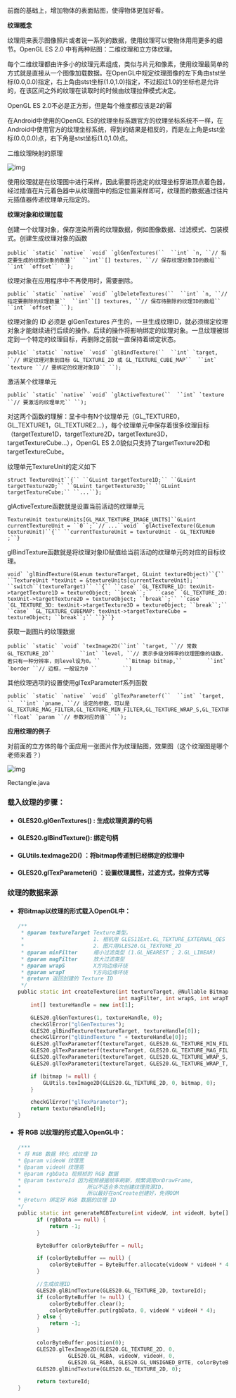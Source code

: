  前面的基础上，增加物体的表面贴图，使得物体更加好看。

**纹理概念**

纹理用来表示图像照片或者说一系列的数据，使用纹理可以使物体用用更多的细节。OpenGL ES 2.0 中有两种贴图：二维纹理和立方体纹理。

每个二维纹理都由许多小的纹理元素组成，类似与片元和像素，使用纹理最简单的方式就是直接从一个图像加载数据。在OpenGL中规定纹理图像的左下角由stst坐标(0.0,0.0)指定，右上角由stst坐标(1.0,1.0)指定，不过超过1.0的坐标也是允许的，在该区间之外的纹理在读取时的时候由纹理拉伸模式决定。

OpenGL ES 2.0不必是正方形，但是每个维度都应该是2的幂

在Android中使用的OpenGL ES的纹理坐标系跟官方的纹理坐标系统不一样，在Android中使用官方的纹理坐标系统，得到的结果是相反的，而是左上角是stst坐标(0.0,0.0)点，右下角是stst坐标(1.0,1.0)点。

二维纹理映射的原理

![img](https://img.jbzj.com/file_images/article/201805/201852792133993.jpg?201842792142)

使用纹理就是在纹理图中进行采样，因此需要将选定的纹理坐标穿进顶点着色器，经过插值在片元着色器中从纹理图中的指定位置采样即可，纹理图的数据通过往片元插值器传递纹理单元指定的。

**纹理对象和纹理加载**

创建一个纹理对象，保存渲染所需的纹理数据，例如图像数据、过滤模式、包装模式。创建生成纹理对象的函数

```
public` `static` `native` `void` `glGenTextures(``  ``int` `n, ``// 指定要生成的纹理对象的数量``  ``int``[] textures, ``// 保存纹理对象ID的数组``  ``int` `offset`` ``);
```

纹理对象在应用程序中不再使用时，需要删除。

```
public` `static` `native` `void` `glDeleteTextures(``  ``int` `n, ``// 指定要删除的纹理数量``  ``int``[] textures, ``// 保存待删除的纹理ID的数组``  ``int` `offset`` ``);
```

纹理对象的 ID 必须是 glGenTextures 产生的，一旦生成纹理ID，就必须绑定纹理对象才能继续进行后续的操作。后续的操作将影响绑定的纹理对象。一旦纹理被绑定到一个特定的纹理目标，再删除之前就一直保持着绑定状态。

```
public` `static` `native` `void` `glBindTexture(``  ``int` `target, ``// 绑定纹理对象到目标 GL_TEXTURE_2D 或 GL_TEXTURE_CUBE_MAP``  ``int` `texture ``// 要绑定的纹理对象ID`` ``);
```

激活某个纹理单元

```
public` `static` `native` `void` `glActiveTexture(``  ``int` `texture ``// 要激活的纹理单元`` ``);
```

对这两个函数的理解：显卡中有N个纹理单元（GL_TEXTURE0，GL_TEXTURE1，GL_TEXTURE2…），每个纹理单元中保存着很多纹理目标（targetTexture1D，targetTexture2D，targetTexture3D，targetTextureCube…），OpenGL ES 2.0貌似只支持了targetTexture2D和targetTextureCube。

纹理单元TextureUnit的定义如下

```
struct TextureUnit``{`` ``GLuint targetTexture1D;`` ``GLuint targetTexture2D;`` ``GLuint targetTexture3D;`` ``GLuint targetTextureCube;`` ``...``};
```

glActiveTexture函数就是设置当前活动的纹理单元

```
TextureUnit textureUnits[GL_MAX_TEXTURE_IMAGE_UNITS]``GLuint currentTextureUnit = ``0``;``// ...``void` `glActiveTexture(GLenum textureUnit)``{`` ``currentTextureUnit = textureUnit - GL_TEXTURE0 ;``}
```

glBindTexture函数就是将纹理对象ID赋值给当前活动的纹理单元的对应的目标纹理。

```
void` `glBindTexture(GLenum textureTarget, GLuint textureObject)``{`` ``TextureUnit *texUnit = &textureUnits[currentTextureUnit];`` ``switch``(textureTarget)`` ``{`` ``case` `GL_TEXTURE_1D: texUnit->targetTexture1D = textureObject; ``break``;`` ``case` `GL_TEXTURE_2D: texUnit->targetTexture2D = textureObject; ``break``;`` ``case` `GL_TEXTURE_3D: texUnit->targetTexture3D = textureObject; ``break``;`` ``case` `GL_TEXTURE_CUBEMAP: texUnit->targetTextureCube = textureObject; ``break``;`` ``}``}
```

获取一副图片的纹理数据

```
public` `static` `void` `texImage2D(``int` `target, ``// 常数GL_TEXTURE_2D``        ``int` `level, ``// 表示多级分辨率的纹理图像的级数，若只有一种分辨率，则level设为0。``        ``Bitmap bitmap,``        ``int` `border ``// 边框，一般设为0 ``        ``)
```

其他纹理选项的设置使用glTexParameterf系列函数

```
public` `static` `native` `void` `glTexParameterf(``  ``int` `target, ``  ``int` `pname, ``// 设定的参数，可以是GL_TEXTURE_MAG_FILTER,GL_TEXTURE_MIN_FILTER,GL_TEXTURE_WRAP_S,GL_TEXTURE_WRAP_T``  ``float` `param ``// 参数对应的值`` ``);
```

**应用纹理的例子**

对前面的立方体的每个面应用一张图片作为纹理贴图，效果图（这个纹理图是哪个老师来着？）

![img](https://img.jbzj.com/file_images/article/201805/201852792150435.gif?201842792159)

Rectangle.java

### 载入纹理的步骤：

- #### GLES20.glGenTextures() : 生成纹理资源的句柄

- #### GLES20.glBindTexture(): 绑定句柄

- #### GLUtils.texImage2D() ：将bitmap传递到已经绑定的纹理中

- #### GLES20.glTexParameteri() ：设置纹理属性，过滤方式，拉伸方式等

### 纹理的数据来源

- #### 将Bitmap以纹理的形式载入OpenGL中：

  

  ```dart
  /**
   * @param textureTarget Texture类型。
   *                      1. 相机用 GLES11Ext.GL_TEXTURE_EXTERNAL_OES
   *                      2. 图片用GLES20.GL_TEXTURE_2D
   * @param minFilter     缩小过滤类型 (1.GL_NEAREST ; 2.GL_LINEAR)
   * @param magFilter     放大过滤类型
   * @param wrapS         X方向边缘环绕
   * @param wrapT         Y方向边缘环绕
   * @return 返回创建的 Texture ID
   */
  public static int createTexture(int textureTarget, @Nullable Bitmap bitmap, int minFilter,
                                  int magFilter, int wrapS, int wrapT) {
      int[] textureHandle = new int[1];
  
      GLES20.glGenTextures(1, textureHandle, 0);
      checkGlError("glGenTextures");
      GLES20.glBindTexture(textureTarget, textureHandle[0]);
      checkGlError("glBindTexture " + textureHandle[0]);
      GLES20.glTexParameterf(textureTarget, GLES20.GL_TEXTURE_MIN_FILTER, minFilter);
      GLES20.glTexParameterf(textureTarget, GLES20.GL_TEXTURE_MAG_FILTER, magFilter); //线性插值
      GLES20.glTexParameteri(textureTarget, GLES20.GL_TEXTURE_WRAP_S, wrapS);
      GLES20.glTexParameteri(textureTarget, GLES20.GL_TEXTURE_WRAP_T, wrapT);
  
      if (bitmap != null) {
          GLUtils.texImage2D(GLES20.GL_TEXTURE_2D, 0, bitmap, 0);
      }
  
      checkGlError("glTexParameter");
      return textureHandle[0];
  }
  ```

- #### 将 RGB 以纹理的形式载入OpenGL中：

  

  ```dart
  /***
  * 将 RGB 数据 转化 成纹理 ID
  * @param videoW 纹理宽
  * @param videoH 纹理高
  * @param rgbData 视频桢的 RGB 数据
  * @param textureId 因为视频根据帧率刷新，频繁调用onDrawFrame,
  *                     所以不适合多次创建纹理资源ID，
  *                     所以最好在onCreate创建好，免得OOM
  * @return 绑定好 RGB 数据的纹理 ID
  */
  public static int generateRGBTexture(int videoW, int videoH, byte[] rgbData, int textureId) {
        if (rgbData == null) {
            return -1;
        }
  
        ByteBuffer colorByteBuffer = null;
  
        if (colorByteBuffer == null) {
            colorByteBuffer = ByteBuffer.allocate(videoW * videoH * 4);
        }
  
        //生成纹理ID
        GLES20.glBindTexture(GLES20.GL_TEXTURE_2D, textureId);
        if (colorByteBuffer != null) {
            colorByteBuffer.clear();
            colorByteBuffer.put(rgbData, 0, videoW * videoH * 4);
        } else {
            return -1;
        }
  
        colorByteBuffer.position(0);
        GLES20.glTexImage2D(GLES20.GL_TEXTURE_2D, 0,
                  GLES20.GL_RGBA, videoW, videoH, 0,
                  GLES20.GL_RGBA, GLES20.GL_UNSIGNED_BYTE, colorByteBuffer);
        GLES20.glBindTexture(GLES20.GL_TEXTURE_2D, 0);
  
        return textureId;
  }
  ```




